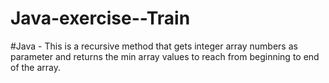 # Java-exercise--Train
#Java - This is a recursive method that gets integer array numbers as parameter and returns the min array values to reach from beginning to end of the array. 
